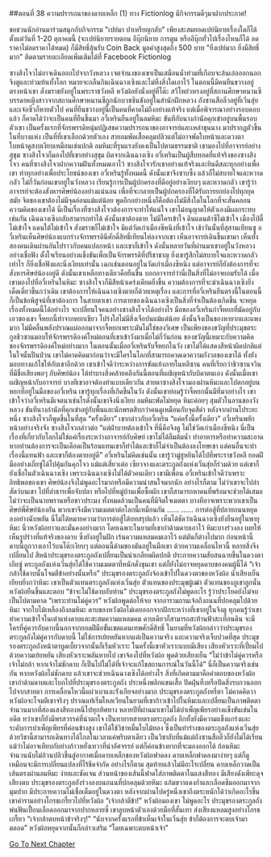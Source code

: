##ตอนที่ 38 ความปรารถนาของดาบเหล็ก (1)
ทาง Fictionlog มีกิจกรรมดีๆมาฝากประกาศ!



ขอชวนนักอ่านมาร่วมสนุกกับกิจกรรม "เปย์มา ปาเหรียญกลับ"
เพียงสะสมยอดเปย์นิยายเรื่องใดก็ได้ ตั้งแต่วันที่ 1-20 ตุลาคมนี้
(จะเปย์นิยายรายตอน อีบุ๊กนิยาย การตูน หรืออีบุ๊กทั่วไปเรื่องไหนก็ได้ ลดราคาไม่ลดราคาได้หมด)
ก็มีสิทธิ์ลุ้นรับ Coin Back มูลค่าสูงสุดถึง 500 บาท
"ยิ่งเปย์มาก ยิ่งมีสิทธิ์มาก"
ติดตามรายละเอียดเพิ่มเติมได้ที่ Facebook Fictionlog





ซางสิงโจวไม่อาจเดินออกไปจากวังหลวง
เจตจำนงของเขาเป็นเสมือนน้ำท่วมที่เกือบจะล้นเอ่อออกนอกจิงตูและท่วมท้นทั้งโลก หมายจะกลืนกินเฉินฉางเซิงและไม่ทิ้งสิ่งใดเอาไว้
ในตอนนี้มีคนยืนขวางอยู่ตรงหน้าเขา
สังฆราชยังอยู่ในพระราชวังหลี หวังผ้อยังนั่งอยู่ที่โต๊ะ สวีโหย่วหรงอยู่ที่สถานศึกษาหนานซี บรรดาหญิงสาวจากสถานศึกษาหนานซีถูกนักบวชซินขังอยู่ในสำนักฝึกหลวง ถังซานสือลิ่วอยู่ที่เวิ่นสุ่ยและเจ๋อซิ่วก็หายตัวไป
คนที่ยืนขวางอยู่นี้เป็นคนที่คาดไม่ถึงอย่างแท้จริง แต่เมื่อพิจารณาอย่างรอบคอบแล้ว ก็คาดได้ว่าจะเป็นคนที่ยืนขึ้นมา
อวี๋เหรินยืนอยู่ในลมหิมะ ขันทีกับนางกำนัลคุกเข่าอยู่บนพื้นรอบตัวเขา
เป็นครั้งแรกที่จักรพรรดิหนุ่มปฏิเสธความปรารถนาของอาจารย์และเหล่าขุนนาง มาปรากฏตัวขึ้นในที่บางแห่ง
เป็นที่ที่เขาเลือกด้วยตัวเอง
สายลมพัดเสื้อคลุมปลิวแต่ไม่อาจพัดใบหน้าและดวงตา ใบหน้าดูสงบเงียบเหมือนเช่นปกติ
ลมหิมะที่รุนแรงยังคงเป็นไปตามธรรมชาติ
เขามองไปที่อาจารย์อย่างสุขุม
ซางสิงโจวก็มองไปที่เขาอย่างสุขุม
ผิดจากเฉินฉางเซิง อวี๋เหรินเป็นผู้สืบทอดที่แท้จริงของซางสิงโจว คนที่ซางสิงโจวฝากความฝันทั้งหมดเอาไว้
ซางสิงโจวรักเขาอย่างแท้จริงและยินดีสละทุกอย่างเพื่อเขา ทำทุกอย่างเพื่อประโยชน์ของเขา
อวี๋เหรินรู้ทั้งหมดนี้ ดังนั้นเขาจึงซาบซึ้ง แล้วก็ไม่สบายใจและหวาดกลัว
ไม่กี่วันก่อนเขาอยู่ในวังหลวง เรียนรู้การเป็นผู้ปกครองที่ดีอยู่อย่างเงียบๆ และหวาดกลัว
เขารู้ว่าอาจารย์จะต้องสังหารศิษย์น้องอย่างแน่นอน
เพื่อที่จะกลายเป็นผู้ปกครองที่ได้รับการยกย่องไปทุกยุคสมัย จิตของเขาต้องไม่มีจุดอ่อนแม้แต่น้อย พูดอีกอย่างหนึ่งก็คือต้องไม่มีสิ่งใดในโลกที่จะสั่นคลอนความคิดของเขาได้
นี่เป็นเรื่องที่ซางสิงโจวต้องการจะทำให้แน่ใจ เขาไม่อนุญาตให้ตัวเองมีผลกระทบเช่นกัน
เฉินฉางเซิงกลับสามารถทำได้ ดังนั้นเขาต้องตาย
ไม่มีใครเข้าใจ
ดินแดนต้าซีไม่เข้าใจ เมืองไป๋ตี้ไม่เข้าใจ แดนใต้ไม่เข้าใจ สังฆราชก็ไม่เข้าใจ
มีแต่วัดเก่าเมืองซีหนิงที่เข้าใจ
เช้าวันนั้นที่สุสานเทียนซู อวี๋เหรินเห็นศิษย์น้องแบกร่างจักรพรรดินีศักดิ์สิทธิ์เทียนไห่ลงจากเขา เห็นอาจารย์เดินขึ้นเขามา เห็นทั้งสองคนเดินผ่านกันไปราวกับคนแปลกหน้า และเขาก็เข้าใจ
ดังนั้นหลายวันที่ผ่านมาเขาอยู่ในวังหลวงอย่างเชื่อฟัง ตั้งใจเรียนอย่างแข็งขันเพื่อเป็นจักรพรรดิที่ปรีชาชาญ
ยิ่งเขารู้สึกไม่สบายใจและหวาดกลัวเท่าไร ก็ยิ่งเชื่อฟังและนิ่งเงียบเท่านั้น เฉกเช่นตอนอยู่ในวัดเก่าเมืองซีหนิง
แต่อาจารย์ก็ยังต้องการที่จะสังหารศิษย์น้องอยู่ดี
ดังนั้นเขาเหลือทางเดียวคือยืนขึ้น บอกอาจารย์ว่านี่เป็นสิ่งที่ไม่อาจยอมรับได้
เมื่อเขามองไปที่อวี๋เหรินในหิมะ ซางสิงโจวก็มีสีหน้าเคร่งเคียดยิ่งขึ้น ความต้องการที่จะฆ่าเฉินฉางเซิงยิ่งเด็ดเดี่ยวขึ้นกว่าเดิม
เขาต้องการให้เฉินฉางเซิงตายก็ด้วยเหตุเรื่อง และการที่อวี๋เหรินยืนตรงนี้ในตอนนี้ก็เป็นข้อพิสูจน์ที่เขาต้องการ ในสายตาเขา การตายของเฉินฉางเซิงเป็นสิ่งที่จำเป็นต้องเกิดขึ้น
จะหยุดเรื่องทั้งหมดนี้ได้อย่างไร จะเปลี่ยนใจคนอย่างซางสิงโจวได้อย่างไร
มือของอวี๋เหรินกำจี้หยกที่มัดอยู่กับเอวของเขา
จี้หยกนี้ทำจากหยกเขียว โปร่งใสไม่มีสิ่งเจือปนแม้แต่น้อย ดังนั้นจึงเป็นของหายากและแพงมาก
ไม่มีคลื่นพลังปราณแผ่ออกมาจากจี้หยกเพราะมันไม่ใช่ของวิเศษ เป็นเพียงของขวัญที่ประมุขตระกูลชิวซานมอบให้จักรพรรดิองค์ใหม่ตอนที่เขาเข้าวังมาเมื่อไม่กี่วันก่อน
ของขวัญนี้เหมาะกับความคิดของจักรพรรดิองค์ใหม่อย่างมาก
ในตอนนั้นเมื่ออวี๋เหรินรับจี้หยกในวัง เขาไม่ได้แสดงสีหน้าผิดปกติแต่ในใจนั้นปั่นป่วน
เขาไม่คาดคิดมาก่อนว่าจะมีใครในโลกที่สามารถคาดเดาความกังวลของเขาได้ ทั้งยังมอบทางแก้ไขให้กับเขาอีกด้วย
เขาเข้าใจดีว่าระหว่างการขัดแย้งภายในหลีซาน คนที่เรียกว่าชิวซานจวินที่มีชื่อเสียงพอๆ กับศิษย์น้อง ได้ทำบางสิ่งคล้ายคลึงกันนี้ตอนที่เผชิญหน้ากับบิดาตนเอง
ดังนั้นเมื่อเขาเผชิญหน้ากับอาจารย์ บางทีเขาอาจต้องทำแบบเดียวกัน
สายตาซางสิงโจวมองผ่านหิมะและไปตกอยู่บนหยกที่อยู่ในมือของอวี๋เหริน
เขารู้ทุกเรื่องที่เกิดขึ้นในวัง ดังนั้นเขาย่อมรู้ว่าจี้หยกนั้นมีที่มาอย่างไร
เขาเข้าใจว่าอวี๋เหรินมีเจตนาเช่นไรดังนั้นเขาจึงนิ่งเงียบ
ลมหิมะพัดไม่หยุด หิมะค่อยๆ สุมตัวในลานของวังหลวง ขันทีนางกำนัลที่คุกเข่าอยู่กับพื้นและนักพรตสิบกว่าคนดูเหมือนกับจุดสีดำ
หลังจากผ่านไประยะหนึ่ง ซางสิงโจวก็พูดขึ้นในที่สุด
“ครั้งเดียว” เขากล่าวกับอวี๋เหริน “แค่ครั้งนี้ครั้งเดียว”
อวี๋เหรินพยักหน้าอย่างจริงจัง
ซางสิงโจวกล่าวต่อ “แต่ฝ่าบาทต้องเข้าใจ ที่นี่คือจิงตู ไม่ใช่วัดเก่าเมืองซีหนิง นี่เป็นเรื่องที่เกี่ยวกับโลกไม่ใช่แค่เรื่องระหว่างอาจารย์กับศิษย์ เขาไม่ได้ลืมต้มน้ำ ทำอาหารหรือทำความสะอาด หากท่านต้องการจะเป็นเดือดเป็นร้อนแทนเขาก็ทำได้และข้าก็ไม่จำเป็นต้องลงโทษเขา แต่คนอื่นจะทำเรื่องนี้แทนฟ้า และเขาก็ต้องตายอยู่ดี”
อวี๋เหรินไม่คิดเช่นนั้น
เขารู้ว่ามู่ฮูหยินได้ไปที่พระราชวังหลี ยอดฝีมืออย่างเถี่ยซู่ได้ไปคุ้มกันคุกโจว แม้แต่เสี่ยวเต๋อ เซียวจางและตระกูลถังแห่งเวิ่นสุ่ยก็ร่วมด้วย
แต่เขาก็ยังเชื่อในตัวเฉินฉางเซิง
เพราะเฉินฉางเซิงไม่ได้ตัวคนเดียว เขามีเพื่อน
อวี๋เหรินเข้าใจดีว่าเพราะอิทธิพลของเขา ศิษย์น้องจึงไม่พูดอะไรมากหรือมีความน่าสนใจมากนัก อย่างไรก็ตาม ไม่ว่าเขาจะไปล่าสัตว์บนเขา ไปที่ลำธารเพื่อจับปลา หรือไปที่หมู่บ้านเพื่อซื้อผัก เขาก็สามารถหาคนที่พร้อมจะช่วยได้เสมอ ไม่ว่าจะเป็นนายพรานหรือชาวประมง ทั้งหมดล้วนเป็นคนที่มีจิตใจเมตตา
บางทีอาจเพราะพวกเขาเป็นศิษย์พี่ศิษย์น้องกัน พวกเขาจึงมีความเมตตาต่อโลกนี้เหมือนกัน
……
……
การต่อสู้ที่ปลายถนนหยุดลงอย่างฉับพลัน
นี่ไม่ได้หมายความว่าการต่อสู้ได้บทสรุปแล้ว เห็นได้ชัดว่าเฉินฉางเซิงยังยืนอยู่ในพายุหิมะ
นิ้วหวังผ้อยาวและมั่นคงอย่างมาก โดยเฉพาะในยามที่เขากำด้ามดาบเอาไว้
หิมะบางร่วงลง เผยให้เห็นรูปร่างที่แท้จริงของดาบ ซึ่งยังอยู่ในฝัก เร้นความแหลมคมเอาไว้
แต่มันก็ต่างไปมาก
ก่อนหน้านี้ดาบนี้ถูกวางเอาไว้บนโต๊ะเงียบๆ แต่ตอนนี้ด้ามของมันอยู่ในมือเขา
ด้วยความเคลื่อนไหวนี้ หลายสิ่งจึงเปลี่ยนไป
สีหน้าประมุขรองตระกูลถังเปลี่ยนเป็นน่าเกลียดผิดปกติ
ประกายความสับสนฉายขึ้นในดวงตาเถียซู่
ตระกูลถังแห่งเวิ่นสุ่ยได้ใช้ความเมตตาที่หนักดั่งขุนเขา แต่ก็ยังไม่อาจหยุดดาบของคนผู้นี้ได้
“เจ้ากล้าใช้ดาบนั้นโจมตีข้าอย่างนั้นหรือ”
ประมุขรองตระกูลถังจ้องเข้าไปในดวงตาของหวังผ้อ น้ำเสียงเย็นเยียบยิ่งกว่าหิมะ
เขาเป็นตัวแทนตระกูลถังแห่งเวิ่นสุ่ย ตัวแทนของประมุขผู้เฒ่า ตัวแทนของภูเขาลูกนั้น
หวังผ้อยืนขึ้นและตอบ “ข้าจะไม่ใช้ดาบกับท่าน”
ประมุขรองตระกูลถังไม่พูดอะไร รู้ว่าประโยคยังไม่จบ
เป็นไปตามคาด
“เพราะท่านไม่คู่ควร” หวังผ้อพูดต่อให้จบ
จากอารามถานเจ้อถึงถนนที่ปกคลุมไปด้วยหิมะ จากใบไม้เหลืองถึงลมหิมะ ดาบของหวังผ้อไม่เคยออกจากฝักระหว่างที่เขาอยู่ในจิงตู
ทุกคนรู้ว่าเขาทำความเข้าใจในเต๋าแห่งดาบและสะสมความแหลมคม ดาบเดียวก็สามารถสะท้านฟ้าสะเทือนดิน
จะมีใครที่คู่ควรกับดาบนี้นอกจากยอดฝีมือขั้นเขตแดนเทพศักดิ์สิทธิ์
ในยามที่หวังผ้อกล่าวว่าประมุขรองตระกูลถังไม่คู่ควรกับดาบนี้ ไม่ใช่การเย้ยหยันหากแต่เป็นความจริง
และความจริงเจ็บปวดที่สุด
ประมุขรองตระกูลถังหน้าตาบูดเบี้ยวจากนั้นก็เริ่มหัวเราะ
ในครั้งนี้เขาหัวเราะแบบมีเสียง เสียงหัวเราะที่เปี่ยมไปด้วยความเย้ยหยัน
เสียงหัวเราะพลันหายไป เขาจ้องไปที่หวังผ้อ พูดด้วยเสียงเย็น “ไม่ว่าข้าไม่คู่ควรหรือเจ้าไม่กล้า หากเจ้าไม่ชักดาบ ก็เป็นไปไม่ได้ที่เจ้าจะแก้ไขสถานการณ์ในวันนี้ได้”
นี่ก็เป็นความจริงเช่นกัน หากหวังผ้อไม่ชักดาบ แล้วเขาจะช่วยเฉินฉางเซิงได้อย่างไร
สิ่งที่เกิดตามมาคือคำตอบของหวังผ้อ
เขากำด้ามดาบและโบกไปที่ประมุขรองตระกูลถัง
ประหนึ่งพลิกแขนเสื้อ ปัดฝุ่นทิ้งหรือปัดสิ่งรบกวนออกไปจากสายตา การเคลื่อนไหวนี้แผ่วเบาและรังเกียจอย่างมาก
ประมุขรองตระกูลถังหรี่ตา ไม่คาดคิดวาหวังผ้อจะโจมตีเขาจริงๆ ปราณแท้เริ่มไหลเวียนในยามที่เขาก้าวเข้าไปในหิมะและเปลี่ยนเป็นภาพติดตาจำนวนมากที่ส่องแสงสีทองหนีไปทุกทิศทาง
หลายปีที่ผ่านมาเขาไม่ได้บำเพ็ญเพียรอย่างแข็งขันเช่นในอดีต ทว่าเขาก็ยังมีพรสวรรค์ที่น่าตกใจ เป็นทายาทสายตรงตระกูลถัง อีกทั้งยังมีความแข็งแกร่งและระดับการบำเพ็ญเพียรที่ค่อนข้างสูง
เขาได้ใช้วิชาหมื่นใบไม้ทอง ซึ่งเป็นท่าร่างของตระกูลถังแห่งเวิ่นสุ่ย ด้วยวิชานี้สามารถเดินทางได้ไกลในเวลาแค่พริบตาเดียว เป็นวิชาลับที่แม้แต่ถังซานสือลิ่วก็ยังไม่ได้เรียน แม้ว่าไม่อาจเทียบกับย่างก้าวหยั่งเทวาที่น่าอัศจรรย์ แต่ก็ค่อนข้างยากที่จะมองออกได้
ก้อนหิมะจำนวนนับไม่ถ้วนปลิวขึ้นสู่อากาศเมื่อดาบเหล็กของหวังผ้อฟาดลง
ดาบเหล็กฟาดลงมาง่ายๆ แต่ก็ดูเหมือนจะมีการเปลี่ยนแปลงที่ไร้ขีดจำกัด
อย่างไรก็ตาม สุดท้ายแล้วไม่มีอะไรเปลี่ยน
ดาบเหล็กวาดเป็นเส้นตรงผ่านลมหิมะ ง่ายและชัดเจน
ส่วนหน้าของเส้นนี้ฟาดใส่ภาพติดตาในแสงสีทอง
มีเสียงดังเพียะดุจเสียงตบ
ประมุขรองตระกูลถังร่วงลงบนถนนที่ปกคลุมด้วยหิมะ
แก้มขวาแดงก่ำและเลือดซึมออกมาจากมุมปาก มีประกายความไม่เชื่อเต็มอยู่ในดวงตา
หลังจากผ่านไปครู่หนึ่งเขาถึงตระหนักได้ว่าเกิดอะไรขึ้น เขาคำรามอย่างโกรธเกรี้ยวไปที่หวังผ้อ “เจ้ากล้าตีข้า!”
หวังผ้อมองเขา ไม่พูดอะไร
ประมุขรองตระกูลถังพ่นฟันเปื้อนเลือดออกมาจากปากหลายซี่
เขาลูบหน้าตัวเองด้วยมือที่สั่นเทา ส่งเสียงแหลมสูงอย่างโกรธเกรี้ยว “เจ้ากล้าตบหน้าข้าจริงๆ!”
“นับจากครั้งแรกที่ข้าเห็นเจ้าในเวิ่นสุ่ย ข้าก็ต้องการจะตบเจ้ามาตลอด”
หวังผ้อหยุดจากนั้นก็กล่าวเสริม “โดยเฉพาะตบหน้าเจ้า”


[Go To Next Chapter]( ./711.md)